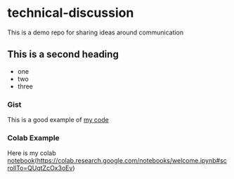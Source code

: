 # technical-discussion
This is a demo repo for sharing ideas around communication


## This is a second heading

* one 
* two 
* three

### Gist

This is a good example of [my code](https://gist.github.com/skochxg447/36cbf022407b4bf32dd64dd493f082d9)

### Colab Example
Here is my colab [notebook](https://github.com/skochxg447/technical-discussion/blob/main/Welcome_To_Colaboratory.ipynb)(https://colab.research.google.com/notebooks/welcome.ipynb#scrollTo=QUqtZcOx3oEv)
